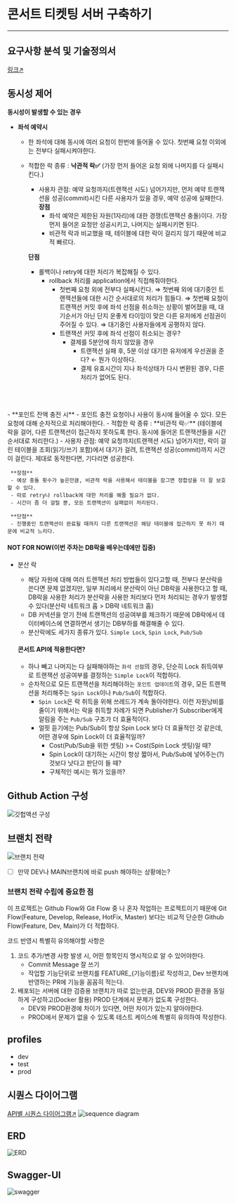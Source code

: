 # 콘서트 티켓팅 서버 구축하기

---
## 요구사항 분석 및 기술정의서
[링크↗](https://github.com/watanka/ticketing/wiki/%EC%BD%98%EC%84%9C%ED%8A%B8-%ED%8B%B0%EC%BC%93%ED%8C%85-%EC%8B%9C%EC%8A%A4%ED%85%9C)

## 동시성 제어
**동시성이 발생할 수 있는 경우**

- **좌석 예약시**
   - 한 좌석에 대해 동시에 여러 요청이 한번에 들어올 수 있다. 첫번째 요청 이외에는 전부다 실패시켜야한다.
   - 적합한 락 종류 : **낙관적 락✅** (가장 먼저 들어온 요청 외에 나머지를 다 실패시킨다.)  
     - 사용자 관점: 예약 요청까지(트랜잭션 시도) 넘어가지만, 먼저 예약 트랜잭션을 성공(commit)시킨 다른 사용자가 있을 경우, 예약 성공에 실패한다.  
     **장점** 
       - 좌석 예약은 제한된 자원(1자리)에 대한 경쟁(트랜잭션 충돌)이다. 가장 먼저 들어온 요청만 성공시키고, 나머지는 실패시키면 된다.
       - 비관적 락과 비교했을 때, 테이블에 대한 락이 걸리지 않기 때문에 비교적 빠르다.
        
     **단점**
      - 롤백이나 retry에 대한 처리가 복잡해질 수 있다.
        - rollback 처리를 application에서 직접해줘야한다.
          - 첫번째 요청 외에 전부다 실패시킨다. ⇒ 첫번째 외에 대기중인 트랜잭션들에 대한 시간 순서대로의 처리가 힘들다. ⇒ 첫번째 요청이 트랜잭션 커밋 후에 좌석 선점을 취소하는 상황이 벌어졌을 때, 대기순서가 아닌 단지 운좋게 타이밍이 맞은 다른 유저에게 선점권이 주어질 수 있다. ⇒ 대기중인 사용자들에게 공평하지 않다.
          - 트랜잭션 커밋 후에 좌석 선점이 취소되는 경우?
             - 결제를 5분안에 하지 않았을 경우
                - 트랜잭션 실패 후, 5분 이상 대기한 유저에게 우선권을 준다? ← 뭔가 이상하다.
                - 결제 유효시간이 지나 좌석상태가 다시 변환된 경우, 다른 처리가 없어도 된다.
</br>
</br>
</br>
- **포인트 잔액 충전 시**
   - 포인트 충전 요청이나 사용이 동시에 들어올 수 있다. 모든 요청에 대해 순차적으로 처리해야한다.
   - 적합한 락 종류 : **비관적 락✅** (테이블에 락을 걸어, 다른 트랜잭션이 접근하지 못하도록 한다. 동시에 들어온 트랜잭션들을 시간 순서대로 처리한다.)   
     - 사용자 관점: 예약 요청까지(트랜잭션 시도) 넘어가지만, 락이 걸린 테이블을 조회(읽기/쓰기 포함)에서 대기가 걸려, 트랜잭션 성공(commit)까지 시간이 걸린다. 제대로 동작한다면, 기다리면 성공한다.  
     
     **장점**
     - 예상 충돌 횟수가 높은만큼, 비관적 락을 사용해서 테이블을 잠그면 정합성을 더 잘 보호할 수 있다.
     - 따로 retry나 rollback에 대한 처리를 해줄 필요가 없다.
     - 시간이 좀 더 걸릴 뿐, 모든 트랜잭션이 실패없이 처리된다.  
     
     **단점**
     - 진행중인 트랜잭션이 완료될 때까지 다른 트랜잭션은 해당 테이블에 접근하지 못 하기 때문에 비교적 느리다.
#### NOT FOR NOW(이번 주차는 DB락을 배우는데에만 집중)
- 분산 락
  - 해당 자원에 대해 여러 트랜잭션 처리 방법들이 있다고할 때, 전부다 분산락을 쓴다면 문제 없겠지만, 일부 처리에서 분산락이 아닌 DB락을 사용한다고 할 때, DB락을 사용한 처리가 분산락을 사용한 처리보다 먼저 처리되는 경우가 발생할 수 있다(분산락 네트워크 홉 > DB락 네트워크 홉)
  - DB 커넥션을 얻기 전에 트랜잭션의 성공여부를 체크하기 때문에 DB락에서 데이터베이스에 연결하면서 생기는 DB부하를 해결해줄 수 있다.
  - 분산락에도 세가지 종류가 있다. `Simple Lock`, `Spin Lock`, `Pub/Sub`
  
  #### 콘서트 API에 적용한다면?
  - 하나 빼고 나머지는 다 실패해야하는 `좌석 선점`의 경우, 단순히 Lock 취득여부로 트랜잭션 성공여부를 결정하는 `Simple Lock`이 적합하다.
  - 순차적으로 모든 트랜잭션을 처리해야하는 `포인트 업데이트`의 경우, 모든 트랜잭션을 처리해주는 `Spin Lock`이나 `Pub/Sub`이 적합하다. 
    - `Spin Lock`은 락 취득을 위해 쓰레드가 계속 돌아야한다. 이런 자원낭비를 줄이기 위해서는 락을 취득할 차례가 되면 Publisher가 Subscriber에게 알림을 주는 `Pub/Sub` 구조가 더 효율적이다.
    - 얼핏 듣기에는 Pub/Sub이 항상 Spin Lock 보다 더 효율적인 것 같은데, 어떤 경우에 Spin Lock이 더 효율적일까?  
      - Cost(Pub/Sub을 위한 셋팅) >= Cost(Spin Lock 셋팅)일 때?
      - Spin Lock이 대기하는 시간이 항상 짧아서, Pub/Sub에 넣어주는(?) 것보다 낫다고 판단이 들 때?
      - 구체적인 예시는 뭐가 있을까?




  

## Github Action 구성
![](docs/github_action구성.png "깃헙액션 구성")

## 브랜치 전략
![](docs/브랜치전략.png "브랜치 전략")
- [ ] 만약 DEV나 MAIN브랜치에 바로 push 해야하는 상황에는?


### 브랜치 전략 수립에 중요한 점

이 프로젝트는 Github Flow와 Git Flow 중 나 혼자 작업하는 프로젝트이기 때문에 Git Flow(Feature, Develop, Release, HotFix, Master) 보다는 비교적 단순한 Github Flow(Feature, Dev, Main)가 더 적합하다.

코드 반영시 특별히 유의해야할 사항은

1. 코드 추가/변경 사항 발생 시, 어떤 항목인지 명시적으로 알 수 있어야한다.
   - Commit Message 잘 쓰기
   - 작업할 기능단위로 브랜치를 FEATURE_{기능이름}로 작성하고, Dev 브랜치에 반영하는 PR에 기능을 꼼꼼히 적는다.
2. 배포되는 서버에 대한 검증용 브랜치가 따로 없는만큼, DEV와 PROD 환경을 동일하게 구성하고(Docker 활용) PROD 단계에서 문제가 없도록 구성한다.
   - DEV와 PROD환경에 차이가 있다면, 어떤 차이가 있는지 알아야한다.
   - PROD에서 문제가 없을 수 있도록 테스트 케이스에 특별히 유의하여 작성한다.

## profiles
- dev
- test
- prod

## 시퀀스 다이어그램
[API별 시퀀스 다이어그램↗](https://github.com/watanka/ticketing/wiki/%EC%84%B8%EB%B6%80-%EC%8B%9C%ED%80%80%EC%8A%A4-%EB%8B%A4%EC%9D%B4%EC%96%B4%EA%B7%B8%EB%9E%A8)
![](docs/sequence%20diagram.png "sequence diagram")


## ERD
![](docs/ERD.png "ERD")


## Swagger-UI
![](docs/swagger-ui.png "swagger")
